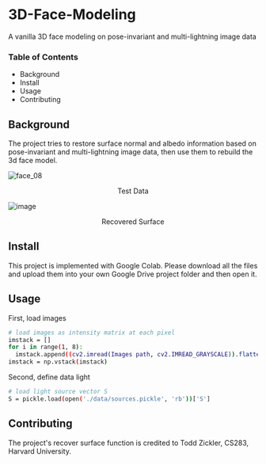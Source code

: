 # 3D-Face-Modeling
A vanilla 3D face modeling on pose-invariant and multi-lightning image data

### Table of Contents
- Background
- Install
- Usage
- Contributing

## Background

The project tries to restore surface normal and albedo information based on pose-invariant and multi-lightning image data, then use them to rebuild the 3d face model.

![face_08](https://user-images.githubusercontent.com/70677169/148566969-eb773475-a514-4dcc-9a32-46f9b157868c.png)

<p align="center">Test Data</p>

![image](https://user-images.githubusercontent.com/70677169/148576189-44e35113-ec89-483e-9365-03f165977c68.png)

<p align="center">Recovered Surface</p>

## Install

This project is implemented with Google Colab. Please download all the files and upload them into your own Google Drive project folder and then open it.

## Usage

First, load images

``` sh
# load images as intensity matrix at each pixel
imstack = []
for i in range(1, 8):
  imstack.append((cv2.imread(Images path, cv2.IMREAD_GRAYSCALE)).flatten())
imstack = np.vstack(imstack)
```

Second, define data light

```sh
# load light source vector S
S = pickle.load(open('./data/sources.pickle', 'rb'))['S']
```

## Contributing
The project's recover surface function is credited to Todd Zickler, CS283, Harvard University.

